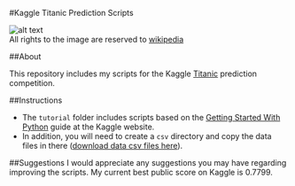 #Kaggle Titanic Prediction Scripts

![alt text](http://upload.wikimedia.org/wikipedia/commons/6/6e/St%C3%B6wer_Titanic.jpg "Untergang der Titanic, conception by Willy Stöwer, 1912")  
All rights to the image are reserved to [wikipedia](http://en.wikipedia.org/wiki/File:St%C3%B6wer_Titanic.jpg)  

##About

This repository includes my scripts for the Kaggle [Titanic](http://www.kaggle.com/c/titanic-gettingStarted) prediction competition.

##Instructions
* The `tutorial` folder includes scripts based on the [Getting Started With Python](http://www.kaggle.com/c/titanic-gettingStarted/details/getting-started-with-python) guide at the Kaggle website.
* In addition, you will need to create a `csv` directory and copy the data files in there ([download data csv files here](http://www.kaggle.com/c/titanic-gettingStarted/data)).

##Suggestions
I would appreciate any suggestions you may have regarding improving the scripts. My current best public score on Kaggle is 0.7799.